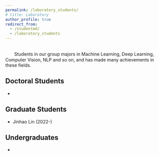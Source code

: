 ```yaml
---
permalink: /laboratory_students/
# title: Laboratory
author_profile: true
redirect_from: 
  - /studentmd/
  - /laboratory_students
---
```


<br />
　　Students in our group majors in Machine Learning, Deep Learning, Computer Vision, NLP and so on, and has made many achievements in these fields.

Doctoral Students
--------
* 

Graduate Students
--------
* Jinhao Lin (2022-)

Undergraduates
--------
* 
